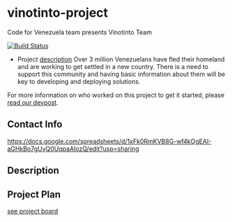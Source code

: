 # vinotinto-project
Code for Venezuela team presents Vinotinto Team

[![Build Status](https://travis-ci.com/wenlock/vinotinto-project.svg?branch=master)](https://travis-ci.com/wenlock/vinotinto-project)
- Project [description](https://github.com/code-for-venezuela/2019-april-codeathon/tree/master/challenges/NXT-DIA)
   Over 3 million Venezuelans have fled their homeland and are working to get settled in a new country. There is a need to support this community and having basic information about them will be key to developing and deploying solutions.

For more information on who worked on this project to get it started, please [read our devpost](https://devpost.com/software/diaspora-network-for-venezuelans).

## Contact Info
https://docs.google.com/spreadsheets/d/1xFk0RmKVB8G-wf4kOgEAI-aGHkBo7gUyQ0UqpaAIozQ/edit?usp=sharing

## Description

## Project Plan

[see project board](https://github.com/wenlock/vinotinto-project/projects/1)
